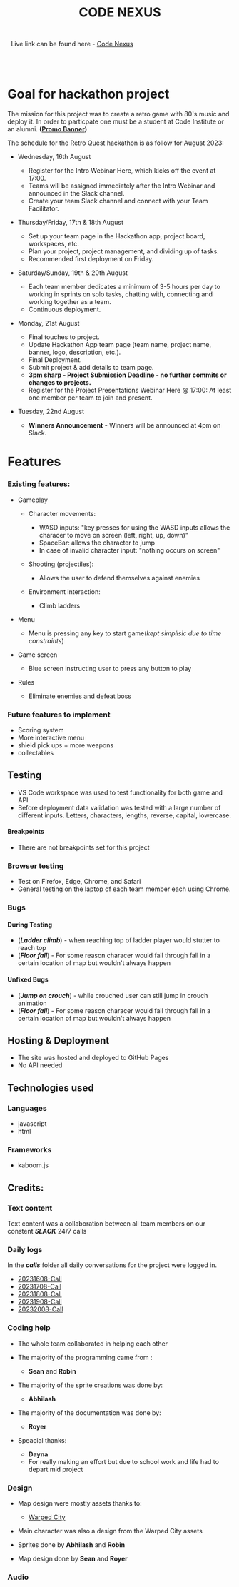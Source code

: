 # <p align="center">CODE NEXUS</p>

\
&nbsp;
Live link can be found here - [Code Nexus]()

\
&nbsp;

# Goal for hackathon project

The mission for this project was to create a retro game with 80's music and deploy it. In order to particpate one must be a student at Code Institute or an alumni.
**([Promo Banner](/docs/wireframes/hackathon-banner-20231608.jpg))**

The schedule for the Retro Quest hackathon is as follow for August 2023:

- Wednesday, 16th August
    - Register for the Intro Webinar Here, which kicks off the event at 17:00.
    - Teams will be assigned immediately after the Intro Webinar and announced in the Slack channel.
    - Create your team Slack channel and connect with your Team Facilitator.

- Thursday/Friday, 17th & 18th August
    - Set up your team page in the Hackathon app, project board, workspaces, etc.
    - Plan your project, project management, and dividing up of tasks.
    - Recommended first deployment on Friday.

- Saturday/Sunday, 19th & 20th August
    - Each team member dedicates a minimum of 3-5 hours per day to working in sprints on solo tasks, chatting
with, connecting and working together as a team.
    - Continuous deployment.

- Monday, 21st August
    - Final touches to project.
    - Update Hackathon App team page (team name, project name, banner, logo, description, etc.).
    - Final Deployment.
    - Submit project & add details to team page.
    - **3pm sharp - Project Submission Deadline - no further commits or changes to projects.**
    - Register for the Project Presentations Webinar Here @ 17:00: At least one member per team to join and present.

- Tuesday, 22nd August
    - **Winners Announcement** - Winners will be announced at 4pm on Slack.

# Features

### Existing features:

- Gameplay
    - Character movements:
        - WASD inputs: "key presses for using the WASD inputs allows the characer to move on screen (left, right, up, down)"
        - SpaceBar: allows the character to jump
        - In case of invalid character input: "nothing occurs on screen"
    
    - Shooting (projectiles): 
        - Allows the user to defend themselves against enemies

    - Environment interaction:
        - Climb ladders

- Menu
    - Menu is pressing any key to start game(*kept simplisic due to time constraints*)

- Game screen
    - Blue screen instructing user to press any button to play

- Rules
    - Eliminate enemies and defeat boss

### Future features to implement

- Scoring system
- More interactive menu
- shield pick ups  + more weapons
- collectables


## Testing

- VS Code workspace was used to test functionality for both game and API
- Before deployment data validation was tested with a large number of different inputs. Letters, characters, lengths, reverse, capital, lowercase.

#### Breakpoints

- There are not breakpoints set for this project

### Browser testing

- Test on Firefox, Edge, Chrome, and Safari
- General testing on the laptop of each team member each using Chrome.

### Bugs 

#### During Testing

- (***Ladder climb***) - when reaching top of ladder player would stutter to reach top
- (***Floor fall***) - For some reason characer would fall through fall in a certain location of map but wouldn't always happen

#### Unfixed Bugs
- (***Jump on crouch***) - while crouched user can still jump in crouch animation
- (***Floor fall***) - For some reason characer would fall through fall in a certain location of map but wouldn't always happen


## Hosting & Deployment

- The site was hosted and deployed to GitHub Pages
- No API needed

## Technologies used

### Languages

* javascript
* html

### Frameworks

* kaboom.js

## Credits:

### Text content

Text content was a collaboration between all team members on our constent ***SLACK***  24/7 calls

### Daily logs

In the ***calls*** folder all daily conversations for the project were logged in.
- [20231608-Call](/docs/calls/20231608.md)
- [20231708-Call](/docs/calls/20231708.md)
- [20231808-Call](/docs/calls/20231808.md)
- [20231908-Call](/docs/calls/20231908.md)
- [20232008-Call](/docs/calls/20232008.md)

### Coding help
* The whole team collaborated in helping each other
* The majority of the programming came from :
    * **Sean** and **Robin**
* The majority of the sprite creations was done by: 
    * **Abhilash**
* The majority of the documentation was done by:
    * **Royer**

* Speacial thanks:
    * **Dayna** 
    * For really making an effort but due to school work and life had to depart mid project

### Design
- Map design were mostly assets thanks to:
    - [Warped City](https://ansimuz.itch.io/warped-city "Warped City")

- Main character was also a design from the Warped City assets
- Sprites done by **Abhilash** and **Robin**
- Map design done by **Sean** and **Royer**

### Audio